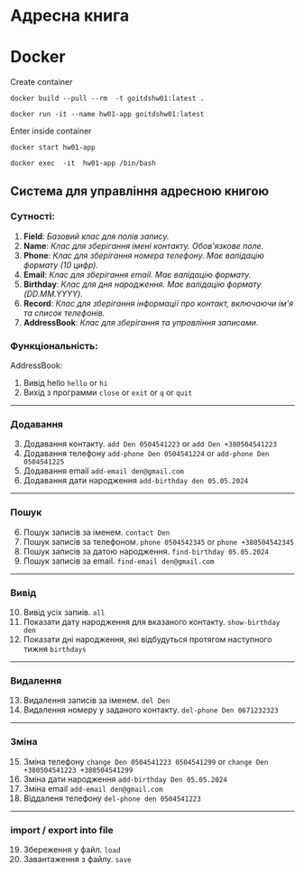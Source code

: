 # Aдреснa книгa

# Docker

Create container

```docker build --pull --rm  -t goitdshw01:latest .```

```docker run -it --name hw01-app goitdshw01:latest```

Enter inside container

```docker start hw01-app```

```docker exec  -it  hw01-app /bin/bash```

## Cистема для управління адресною книгою

### Сутності:

1. **Field**: *Базовий клас для полів запису.*
2. **Name**: *Клас для зберігання імені контакту. Обов'язкове поле.*
3. **Phone**: *Клас для зберігання номера телефону. Має валідацію формату (10 цифр).*
4. **Email**: *Клас для зберігання email. Має валідацію формату.*
5. **Birthday**: *Клас для дня народження. Має валідацію формату (DD.MM.YYYY).*
6. **Record**: *Клас для зберігання інформації про контакт, включаючи ім'я та список телефонів.*
7. **AddressBook**: *Клас для зберігання та управління записами.*

### Функціональність:

AddressBook:

1. Вивід hello `hello` or  `hi`
2. Вихід з программи `close` or `exit` or `q` or `quit`
---

### Додавання
3. Додавання контакту. `add Den 0504541223` or `add Den +380504541223`
4. Додавання телефону `add-phone Den 0504541224` or `add-phone Den 0504541225` 
5. Додавання email `add-email den@gmail.com`
5. Додавання дати народження `add-birthday den 05.05.2024`
---

### Пошук 
6. Пошук записів за іменем. `contact Den`
7. Пошук записів за телефоном. `phone 0504542345` or `phone +380504542345`  
8. Пошук записів за датою народження. `find-birthday 05.05.2024`
9. Пошук записів за email. `find-email den@gmail.com`
---

### Вивід
10. Вивід усіх запиів. `all`
11. Показати дату народження для вказаного контакту.  `show-birthday den`
12. Показати дні народження, які відбудуться протягом наступного тижня `birthdays`
---

### Видалення
13. Видалення записів за іменем. `del Den`
14. Видалення номеру у заданого контакту. `del-phone Den 0671232323`
---

### Зміна
15. Зміна телефону `change Den 0504541223 0504541299` or  `change Den +380504541223 +380504541299`
16. Зміна дати народження `add-birthday Den 05.05.2024`
17. Зміна email `add-email den@gmail.com`
18. Віддаленя телефону `del-phone den 0504541223`
---

### import / export into file
19. Збереження у файл. `load`
20. Завантаження з файлу. `save`

